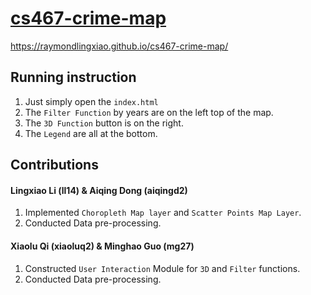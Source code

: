 # [cs467-crime-map](https://raymondlingxiao.github.io/cs467-crime-map/)
https://raymondlingxiao.github.io/cs467-crime-map/

## Running instruction
1. Just simply open the `index.html`
2. The `Filter Function` by years are on the left top of the map.
3. The `3D Function` button is on the right. 
4. The `Legend` are all at the bottom.


## Contributions

#### Lingxiao Li (ll14) & Aiqing Dong (aiqingd2)
1. Implemented `Choropleth Map layer` and `Scatter Points Map Layer`.
2. Conducted Data pre-processing.


#### Xiaolu Qi (xiaoluq2) & Minghao Guo (mg27)
1. Constructed `User Interaction` Module for `3D` and `Filter` functions.
2. Conducted Data pre-processing.
